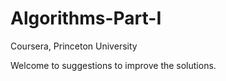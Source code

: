 # Algorithms-Part-I
Coursera, Princeton University

Welcome to suggestions to improve the solutions.
